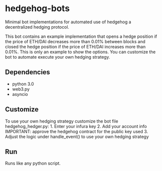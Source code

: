# hedgehog-bots
Minimal bot implementations for automated use of hedgehog a decentralized hedging protocol. 

This bot contains an example implementation that opens a hedge position if the price of ETH/DAI decreases more than 0.01% between blocks and closed the hedge position if the price of ETH/DAI increases more than 0.01%. This is only an example to show the options. You can customize the bot to automate execute your own hedging strategy. 

## Dependencies
- python 3.0
- web3.py
- asyncio

## Customize
To use your own hedging strategy customize the bot file hedgehog_hedger.py:
	1. Enter your infura key 
	2. Add your account info
	  	IMPORTANT: approve the hedgehog contract for the public key used
	3. Adjust the logic under handle_event() to use your own hedging strategy

## Run
Runs like any python script.
